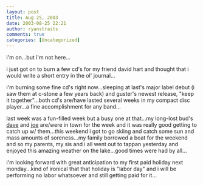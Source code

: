 ```yaml
---
layout: post
title: Aug 25, 2003
date: 2003-08-25 22:21
author: ryanstraits
comments: true
categories: [Uncategorized]
---
```

i'm on...but i'm not here...

i just got on to burn a few cd's for my friend david hart and thought that i would write a short entry in the ol' journal...

i'm burning some fine cd's right now...sleeping at last's major label debut (i saw them at c-stone a few years back) and guster's newest release, "keep it together"...both cd's are/have lasted several weeks in my compact disc player...a fine accomplishment for any band...

last week was a fun-filled week but a busy one at that...my long-lost bud's <a href="http://www.xanga.com/dreamerswell" target="_new">dave</a> and <a href="http://www.xanga.com/averagejoe" target="_new">joe</a> are/were in town for the week and it was really good getting to catch up w/ them...this weekend i got to go skiing and catch some sun and mass amounts of soreness...my family borrowed a boat for the weekend and so my parents, my sis and i all went out to tappan yesterday and enjoyed this amazing weather on the lake...good times were had by all...

i'm looking forward with great anticipation to my first paid holiday next monday...kind of ironical that that holiday is "labor day" and i will be performing no labor whatsoever and still getting paid for it...
